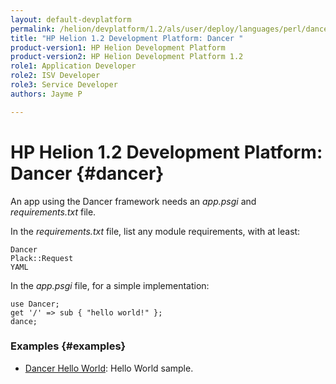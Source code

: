 ```yaml
---
layout: default-devplatform
permalink: /helion/devplatform/1.2/als/user/deploy/languages/perl/dancer/
title: "HP Helion 1.2 Development Platform: Dancer "
product-version1: HP Helion Development Platform
product-version2: HP Helion Development Platform 1.2
role1: Application Developer 
role2: ISV Developer
role3: Service Developer
authors: Jayme P

---
```

<!--UNDER REVISION-->

# HP Helion 1.2 Development Platform: Dancer {#dancer}

An app using the Dancer framework needs an *app.psgi* and
*requirements.txt* file.

In the *requirements.txt* file, list any module requirements, with at
least:

    Dancer
    Plack::Request
    YAML

In the *app.psgi* file, for a simple implementation:

    use Dancer;
    get '/' => sub { "hello world!" };
    dance;

### Examples {#examples}

-   [Dancer Hello World](https://github.com/Stackato-Apps/dancer-helloworld): Hello
    World sample.
